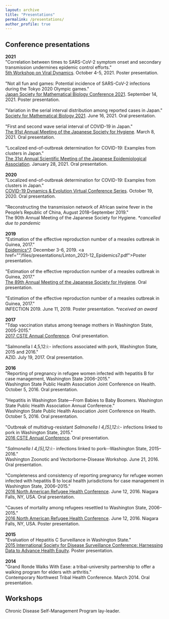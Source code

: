 ```yaml
---
layout: archive
title: "Presentations"
permalink: /presentations/
author_profile: true
---
```



## Conference presentations ##
**2021**<br>
"Correlation between times to SARS-CoV-2 symptom onset and secondary transmission undermines epidemic control efforts."<br>
[5th Workshop on Viral Dynamics](https://www.fredhutch.org/en/events/workshop-on-virus-dynamics.html). October 4-5, 2021. Poster presentation.
<br><br>
"Not all fun and games: Potential incidence of SARS-CoV-2 infections during the Tokyo 2020 Olympic games."<br>
[Japan Society for Mathematical Biology Conference 2021](https://sites.google.com/view/jsmb2021conference/). September 14, 2021. Poster presentation.
<br><br>
"Variation in the serial interval distribution among reported cases in Japan."<br>
[Society for Mathematical Biology 2021](http://schedule.smb2021.org/). June 16, 2021. Oral presentation.
<br><br>
"First and second wave serial interval of COVID-19 in Japan."<br>
[The 91st Annual Meeting of the Japanese Society for Hygiene](https://pcojapan.jp/jsh91/). March 8, 2021. Oral presentation.
<br><br>
"Localized end-of-outbreak determination for COVID-19: Examples from clusters in Japan."<br>
[The 31st Annual Scientific Meeting of the Japanese Epidemiological Association](https://jea31.com/). January 28, 2021. Oral presentation.
<br><br>
**2020**<br>
"Localized end-of-outbreak determination for COVID-19: Examples from clusters in Japan."<br>
[COVID-19 Dynamics & Evolution Virtual Conference Series](https://cpd.ucsd.edu/covid19/101920.html). October 19, 2020. Oral presentation.
<br><br>
"Reconstructing the transmission network of African swine fever in the People’s Republic of China, August 2018–September 2019."<br>
The 90th Annual Meeting of the Japanese Society for Hygiene. *\*cancelled due to pandemic*
<br><br>
**2019**<br>
"Estimation of the effective reproduction number of a measles outbreak in Guinea, 2017."<br>
[Epidemics^7](https://www.elsevier.com/events/conferences/international-conference-on-infectious-disease-dynamics/about/previous-epidemics-conferences). December 3-6, 2019. <a href=""/files/presentations/Linton_2021-12_Epidemics7.pdf">Poster presentation</a>.
<br><br>
"Estimation of the effective reproduction number of a measles outbreak in Guinea, 2017."<br>
[The 89th Annual Meeting of the Japanese Society for Hygiene](http://www.nihon-eisei.org/annualmeeting/89/). Oral presentation.
<br><br>
"Estimation of the effective reproduction number of a measles outbreak in Guinea, 2017."<br>
INFECTION 2019. June 11, 2019. Poster presentation. *\*received an award*
<br><br>
**2017**<br>
"Tdap vaccination status among teenage mothers in Washington State, 2005-2015."<br>
[2017 CSTE Annual Conference](https://cste.confex.com/cste/2017/webprogram/Session4449.html). Oral presentation.
<br><br>
"Salmonella I 4,5,12:i:- infections associated with pork, Washington State, 2015 and 2016."<br>
AZID. July 19, 2017. Oral presentation.
<br><br>
**2016**<br>
"Reporting of pregnancy in refugee women infected with hepatitis B for case management, Washington State 2006–2015."<br>
Washington State Public Health Association Joint Conference on Health. October 5, 2016. Oral presentation.
<br><br>
"Hepatitis in Washington State—From Babies to Baby Boomers. Washington State Public Health Association Annual Conference."<br>
Washington State Public Health Association Joint Conference on Health. October 5, 2016. Oral presentation.
<br><br>
"Outbreak of multidrug-resistant *Salmonella I 4,[5],12:i:-* infections linked to pork in Washington State, 2015."<br>
[2016 CSTE Annual Conference](https://cste.confex.com/cste/2016/webprogram/Session3553.html). Oral presentation.
<br><br>
"*Salmonella I 4,[5],12:i:-* infections linked to pork--Washington State, 2015–2016."<br>
Washington Zoonotic and Vectorborne-Disease Workshop. June 21, 2016. Oral presentation.
<br><br>
"Completeness and consistency of reporting pregnancy for refugee women infected with hepatitis B to local health jurisdictions for case management in Washington State, 2006–2015."<br>
[2016 North American Refugee Health Conference](http://refugeesociety.org/north-american-refugee-health-conference). June 12, 2016. Niagara Falls, NY, USA. Oral presentation.
<br><br>
"Causes of mortality among refugees resettled to Washington State, 2006–2015."<br>
[2016 North American Refugee Health Conference](http://refugeesociety.org/north-american-refugee-health-conference). June 12, 2016. Niagara Falls, NY, USA. Poster presentation.
<br><br>
**2015**<br>
"Evaluation of Hepatitis C Surveillance in Washington State."<br>
[2015 International Society for Disease Surveillance Conference: Harnessing Data to Advance Health Equity](https://knowledgerepository.syndromicsurveillance.org/2015-international-society-disease-surveillance-conference-harnessing-data-advance-health-equity). Poster presentation.
<br><br>
**2014**<br>
"Grand Ronde Walks With Ease: a tribal-university partnership to offer a walking program for elders with arthritis."<br>
Contemporary Northwest Tribal Health Conference. March 2014. Oral presentation.



## Workshops ##
Chronic Disease Self-Management Program lay-leader.
